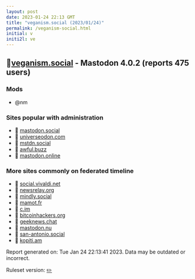```yaml
---
layout: post
date: 2023-01-24 22:13 GMT
title: "veganism.social (2023/01/24)"
permalink: /veganism-social.html
initial: v
initi2l: ve
---
```


## 🐘[veganism.social](https://veganism.social) - Mastodon 4.0.2 (reports 475 users)

### Mods
 * @nm

### Sites popular with administration

* 🐘 [mastodon.social](/mastodon-social.html)
* 🐘 [universeodon.com](/universeodon-com.html)
* 🐘 [mstdn.social](/mstdn-social.html)
* 🐘 [awful.buzz](/awful-buzz.html)
* 🐘 [mastodon.online](/mastodon-online.html)

### More sites commonly on federated timeline

* 🐘 [social.vivaldi.net](/social-vivaldi-net.html)
* 🐘 [newsrelay.org](/newsrelay-org.html)
* 🐘 [mindly.social](/mindly-social.html)
* 🐘 [mamot.fr](/mamot-fr.html)
* 🐘 [c.im](/c-im.html)
* 🐘 [bitcoinhackers.org](/bitcoinhackers-org.html)
* 🐘 [geeknews.chat](/geeknews-chat.html)
* 🐘 [mastodon.nu](/mastodon-nu.html)
* 🐘 [san-antonio.social](/san-antonio-social.html)
* 🐘 [kopiti.am](/kopiti-am.html)

Report generated on: Tue Jan 24 22:13:41 2023. Data may be outdated or incorrect.

Ruleset version: [✏️](/version-pencil)

